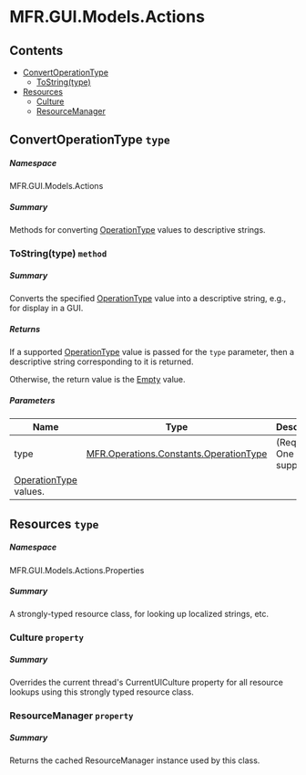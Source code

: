 <a name='assembly'></a>
# MFR.GUI.Models.Actions

## Contents

- [ConvertOperationType](#T-MFR-GUI-Models-Actions-ConvertOperationType 'MFR.GUI.Models.Actions.ConvertOperationType')
  - [ToString(type)](#M-MFR-GUI-Models-Actions-ConvertOperationType-ToString-MFR-Operations-Constants-OperationType- 'MFR.GUI.Models.Actions.ConvertOperationType.ToString(MFR.Operations.Constants.OperationType)')
- [Resources](#T-MFR-GUI-Models-Actions-Properties-Resources 'MFR.GUI.Models.Actions.Properties.Resources')
  - [Culture](#P-MFR-GUI-Models-Actions-Properties-Resources-Culture 'MFR.GUI.Models.Actions.Properties.Resources.Culture')
  - [ResourceManager](#P-MFR-GUI-Models-Actions-Properties-Resources-ResourceManager 'MFR.GUI.Models.Actions.Properties.Resources.ResourceManager')

<a name='T-MFR-GUI-Models-Actions-ConvertOperationType'></a>
## ConvertOperationType `type`

##### Namespace

MFR.GUI.Models.Actions

##### Summary

Methods for converting [OperationType](#T-MFR-Operations-Constants-OperationType 'MFR.Operations.Constants.OperationType')
values to descriptive strings.

<a name='M-MFR-GUI-Models-Actions-ConvertOperationType-ToString-MFR-Operations-Constants-OperationType-'></a>
### ToString(type) `method`

##### Summary

Converts the specified [OperationType](#T-MFR-Operations-Constants-OperationType 'MFR.Operations.Constants.OperationType')
value into a descriptive string, e.g., for display in a GUI.

##### Returns

If a supported [OperationType](#T-MFR-Operations-Constants-OperationType 'MFR.Operations.Constants.OperationType')
value is passed for the `type` parameter, then a descriptive
string corresponding to it is returned.



Otherwise, the return value is the [Empty](http://msdn.microsoft.com/query/dev14.query?appId=Dev14IDEF1&l=EN-US&k=k:System.String.Empty 'System.String.Empty') value.

##### Parameters

| Name | Type | Description |
| ---- | ---- | ----------- |
| type | [MFR.Operations.Constants.OperationType](#T-MFR-Operations-Constants-OperationType 'MFR.Operations.Constants.OperationType') | (Required.) One of the supported
[OperationType](#T-MFR-Operations-Constants-OperationType 'MFR.Operations.Constants.OperationType') values. |

<a name='T-MFR-GUI-Models-Actions-Properties-Resources'></a>
## Resources `type`

##### Namespace

MFR.GUI.Models.Actions.Properties

##### Summary

A strongly-typed resource class, for looking up localized strings, etc.

<a name='P-MFR-GUI-Models-Actions-Properties-Resources-Culture'></a>
### Culture `property`

##### Summary

Overrides the current thread's CurrentUICulture property for all
  resource lookups using this strongly typed resource class.

<a name='P-MFR-GUI-Models-Actions-Properties-Resources-ResourceManager'></a>
### ResourceManager `property`

##### Summary

Returns the cached ResourceManager instance used by this class.
